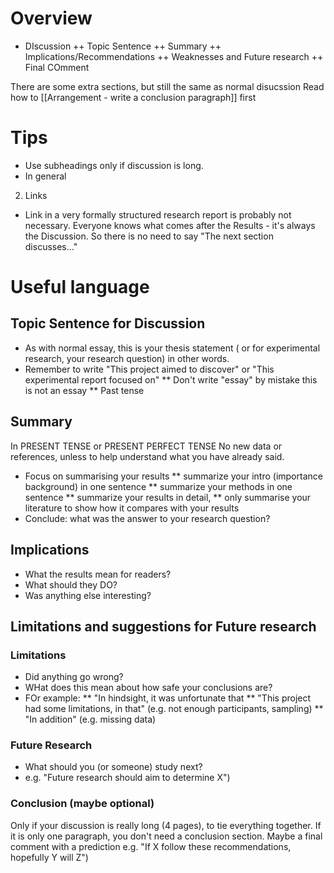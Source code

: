 # Overview
+ DIscussion
++ Topic Sentence 
++ Summary
++ Implications/Recommendations
++ Weaknesses and Future research
++ Final COmment

There are some extra sections, but still the same as normal disucssion
Read how to [[Arrangement - write a conclusion paragraph]] first


# Tips
* Use subheadings only if discussion is long.
* In general

2) Links
* Link in a very formally structured research report is probably not necessary. Everyone knows what comes after the Results - it's always the Discussion. So there is no need to say "The next section discusses..."


# Useful language
## Topic Sentence for Discussion
* As with normal essay, this is your thesis statement ( or for experimental research, your research question) in other words.
* Remember to write "This project aimed to discover" or "This experimental report focused on"
** Don't write "essay" by mistake this is not an essay
** Past tense

## Summary
In PRESENT TENSE or PRESENT PERFECT TENSE
No new data or references, unless to help understand what you have already said.
* Focus on summarising your results
** summarize your intro (importance background) in one sentence
** summarize your methods in one sentence
** summarize your results in detail, 
** only summarise your literature to show how it compares with your results
* Conclude: what was the answer to your research question?

## Implications
* What the results mean for readers?
* What should they DO?
* Was anything else interesting?

## Limitations and suggestions for Future research
### Limitations 
* Did anything go wrong?
* WHat does this mean about how safe your conclusions are?
* FOr example:
** "In hindsight, it was unfortunate that
** "This project had some limitations, in that" (e.g. not enough participants, sampling)
** "In addition" (e.g. missing data)

### Future Research
* What should you (or someone) study next?
* e.g. "Future research should aim to determine X")

### Conclusion (maybe optional)
Only if your discussion is really long (4 pages), to tie everything together. 
If it is only one paragraph, you don't need a conclusion section. Maybe a final comment with a prediction
e.g. "If X follow these recommendations, hopefully Y will Z")  